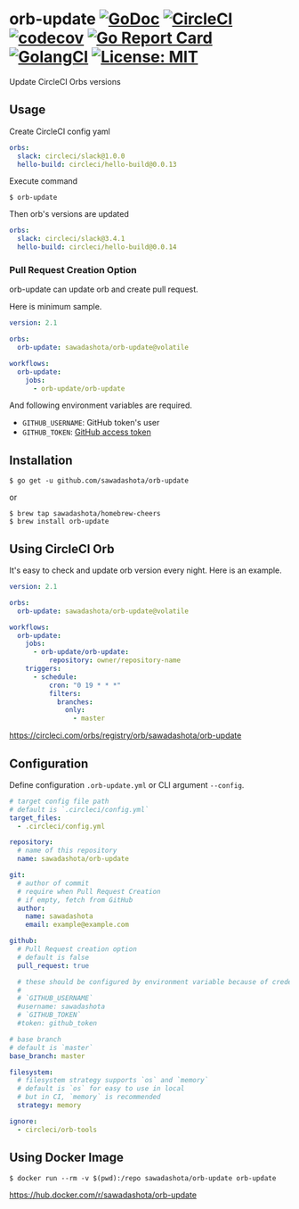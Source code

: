 orb-update [![GoDoc](https://godoc.org/github.com/sawadashota/orb-update?status.svg)](https://godoc.org/github.com/sawadashota/orb-update) [![CircleCI](https://circleci.com/gh/sawadashota/orb-update.svg?style=svg)](https://circleci.com/gh/sawadashota/orb-update) [![codecov](https://codecov.io/gh/sawadashota/orb-update/branch/master/graph/badge.svg)](https://codecov.io/gh/sawadashota/orb-update) [![Go Report Card](https://goreportcard.com/badge/github.com/sawadashota/orb-update)](https://goreportcard.com/report/github.com/sawadashota/orb-update) [![GolangCI](https://golangci.com/badges/github.com/sawadashota/orb-update.svg)](https://golangci.com/r/github.com/sawadashota/orb-update) [![License: MIT](https://img.shields.io/badge/License-MIT-yellow.svg)](https://opensource.org/licenses/MIT)
===

Update CircleCI Orbs versions

Usage
---

Create CircleCI config yaml

```yaml
orbs:
  slack: circleci/slack@1.0.0
  hello-build: circleci/hello-build@0.0.13
```

Execute command

```
$ orb-update
```

Then orb's versions are updated

```yaml
orbs:
  slack: circleci/slack@3.4.1
  hello-build: circleci/hello-build@0.0.14
```

### Pull Request Creation Option

orb-update can update orb and create pull request.

Here is minimum sample.

```yaml
version: 2.1

orbs:
  orb-update: sawadashota/orb-update@volatile

workflows:
  orb-update:
    jobs:
      - orb-update/orb-update
```

And following environment variables are required.

* `GITHUB_USERNAME`: GitHub token's user
* `GITHUB_TOKEN`: [GitHub access token](https://github.com/settings/tokens/new?scopes=repo,user:email&description=CircleCI%20for%20orb-update)

Installation
---

```
$ go get -u github.com/sawadashota/orb-update
```

or 

```
$ brew tap sawadashota/homebrew-cheers
$ brew install orb-update
```

Using CircleCI Orb
---

It's easy to check and update orb version every night. Here is an example.

```yaml
version: 2.1

orbs:
  orb-update: sawadashota/orb-update@volatile

workflows:
  orb-update:
    jobs:
      - orb-update/orb-update:
          repository: owner/repository-name
    triggers:
      - schedule:
          cron: "0 19 * * *"
          filters:
            branches:
              only:
                - master
```

https://circleci.com/orbs/registry/orb/sawadashota/orb-update

Configuration
---

Define configuration `.orb-update.yml` or CLI argument `--config`.  

```yaml
# target config file path
# default is `.circleci/config.yml`
target_files:
  - .circleci/config.yml

repository:
  # name of this repository
  name: sawadashota/orb-update

git:
  # author of commit
  # require when Pull Request Creation
  # if empty, fetch from GitHub
  author:
    name: sawadashota
    email: example@example.com

github:
  # Pull Request creation option
  # default is false
  pull_request: true

  # these should be configured by environment variable because of credentials
  #
  # `GITHUB_USERNAME`
  #username: sawadashota
  # `GITHUB_TOKEN`
  #token: github_token

# base branch
# default is `master`
base_branch: master

filesystem:
  # filesystem strategy supports `os` and `memory`
  # default is `os` for easy to use in local
  # but in CI, `memory` is recommended
  strategy: memory

ignore:
  - circleci/orb-tools
```

Using Docker Image
---

```
$ docker run --rm -v $(pwd):/repo sawadashota/orb-update orb-update
```

https://hub.docker.com/r/sawadashota/orb-update